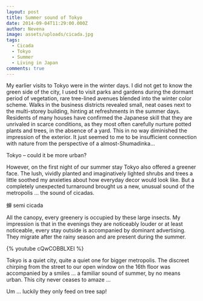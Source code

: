 ```yaml
---
layout: post
title: Summer sound of Tokyo
date: 2014-09-04T11:29:00.000Z
author: Nevena
image: assets/uploads/cicada.jpg
tags:
  - Cicada
  - Tokyo
  - Summer
  - Living in Japan
comments: true
---
```

My earlier visits to Tokyo were in the winter days. I did not get to know the green side of the city, I used to visit parks and gardens during the dormant period of vegetation, rare tree-lined avenues blended into the winter color scheme. Walks in the business districts revealed small, neat oases next to the multi-storey building, hinting at refreshments in the summer days. Residents of many houses have confirmed the Japanese skill that they are unrivaled in scarce conditions, as they most often carefully nurture potted plants and trees, in the absence of a yard. This in no way diminished the impression of the exterior. It just seemed to me to be insufficient connection with nature from the perspective of a almost-Shumadinka…

Tokyo – could it be more urban?

However, on the first night of our summer stay Tokyo also offered a greener face. The lush, vividly planted and imaginatively lighted shrubs and trees a little soothed my anxieties about how everyday decor would look like. But a completely unexpected turnaround brought us a new, unusual sound of the metropolis ... the sound of cicadas.

蝉  semi
cicada

All the canopy, every greenery is occupied by these large insects. My impression is that in the evenings they are noticeably louder or at least noticeable, every stay outside is accompanied by dominant advertising. They migrate after the rainy season and are present during the summer.

{% youtube cQwCOBBLXEI %}

Tokyo is a quiet city, quite a quiet one for bigger metropolis. The discreet chirping from the street to our open window on the 16th floor was accompanied by a smiles ... a familiar sound of summer, by no means urban. This city never ceases to amaze ...

Um ... luckily they only feed on tree sap!